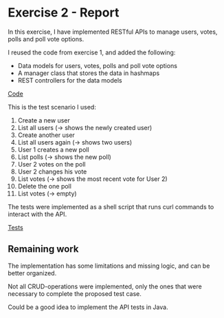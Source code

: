 # Exercise 2 - Report

In this exercise, I have implemented RESTful APIs to manage users, votes, polls and poll vote options.

I reused the code from exercise 1, and added the following:

- Data models for users, votes, polls and poll vote options
- A manager class that stores the data in hashmaps
- REST controllers for the data models

[Code](../../src/main/java/no/hvl/student/_1/dat250/exercise1)

This is the test scenario I used:

1. Create a new user
2. List all users (-> shows the newly created user)
3. Create another user
4. List all users again (-> shows two users)
5. User 1 creates a new poll
6. List polls (-> shows the new poll)
7. User 2 votes on the poll
8. User 2 changes his vote
9. List votes (-> shows the most recent vote for User 2)
10. Delete the one poll
11. List votes (-> empty)

The tests were implemented as a shell script that runs curl commands to interact with the API.

[Tests](./test.sh)

## Remaining work

The implementation has some limitations and missing logic, and can be better organized.

Not all CRUD-operations were implemented, only the ones that were necessary to complete the proposed test case.

Could be a good idea to implement the API tests in Java.
